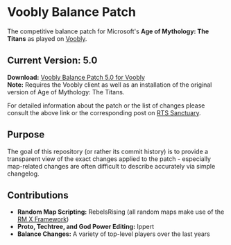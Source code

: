 Voobly Balance Patch
===============

The competitive balance patch for Microsoft's **Age of Mythology: The Titans** as played on [Voobly](https://www.voobly.com).

Current Version: 5.0
-----

**Download:** [Voobly Balance Patch 5.0 for Voobly](https://www.voobly.com/gamemods/mod/1494/Voobly-Balance-Patch-50)  
**Note:** Requires the Voobly client as well as an installation of the original version of Age of Mythology: The Titans.  

For detailed information about the patch or the list of changes please consult the above link or the corresponding post on [RTS Sanctuary](https://www.rts-sanctuary.com/The-Titans/showtopic=242441).

Purpose
-----
The goal of this repository (or rather its commit history) is to provide a transparent view of the exact changes applied to the patch - especially map-related changes are often difficult to describe accurately via simple changelog.

Contributions
-----
* **Random Map Scripting:** RebelsRising (all random maps make use of the [RM X Framework](https://github.com/rebelsrising/aom-rmx))
* **Proto, Techtree, and God Power Editing:** Ippert
* **Balance Changes:** A variety of top-level players over the last years
